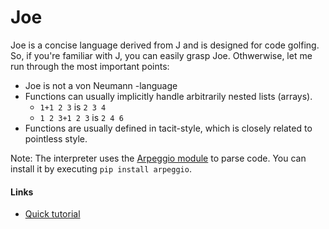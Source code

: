 # Joe
Joe is a concise language derived from J and is designed for code golfing. So, if you're familiar with J, you can easily grasp Joe. Othwerwise, let me run through the most important points:

* Joe is not a von Neumann -language
* Functions can usually implicitly handle arbitrarily nested lists (arrays).
  * `1+1 2 3` is `2 3 4`
  * `1 2 3+1 2 3` is `2 4 6`
* Functions are usually defined in tacit-style, which is closely related to pointless style.

Note: The interpreter uses the [Arpeggio module](https://github.com/igordejanovic/Arpeggio) to parse code. You can install it by executing `pip install arpeggio`.

#### Links
* [Quick tutorial](doc/quick.md)

